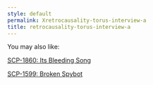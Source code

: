 ```yaml
---
style: default
permalink: Xretrocausality-torus-interview-a
title: retrocausality-torus-interview-a
---
```

You may also like:

[SCP-1860: Its Bleeding Song](http://scp-wiki.net/scp-1860)

[SCP-1599: Broken Spybot](http://scp-wiki.net/scp-1599)
